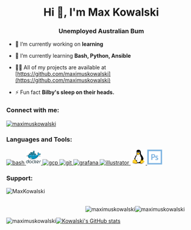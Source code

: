 <h1 align="center">Hi 👋, I'm Max Kowalski</h1>
<h3 align="center">Unemployed Australian Bum</h3>

- 🔭 I’m currently working on **learning**

- 🌱 I’m currently learning **Bash, Python, Ansible**

- 👨‍💻 All of my projects are available at [https://github.com/maximuskowalski](https://github.com/maximuskowalski)

- ⚡ Fun fact **Bilby's sleep on their heads.**

<h3 align="left">Connect with me:</h3>
<p align="left">
<a href="https://dev.to/maximuskowalski" target="blank"><img align="center" src="https://cdn.jsdelivr.net/npm/simple-icons@3.0.1/icons/dev-dot-to.svg" alt="maximuskowalski" height="30" width="40" /></a>
</p>

<h3 align="left">Languages and Tools:</h3>
<p align="left"> <a href="https://www.gnu.org/software/bash/" target="_blank"> <img src="https://www.vectorlogo.zone/logos/gnu_bash/gnu_bash-icon.svg" alt="bash" width="40" height="40"/> </a> <a href="https://www.docker.com/" target="_blank"> <img src="https://raw.githubusercontent.com/devicons/devicon/master/icons/docker/docker-original-wordmark.svg" alt="docker" width="40" height="40"/> </a> <a href="https://cloud.google.com" target="_blank"> <img src="https://www.vectorlogo.zone/logos/google_cloud/google_cloud-icon.svg" alt="gcp" width="40" height="40"/> </a> <a href="https://git-scm.com/" target="_blank"> <img src="https://www.vectorlogo.zone/logos/git-scm/git-scm-icon.svg" alt="git" width="40" height="40"/> </a> <a href="https://grafana.com" target="_blank"> <img src="https://www.vectorlogo.zone/logos/grafana/grafana-icon.svg" alt="grafana" width="40" height="40"/> </a> <a href="https://www.adobe.com/in/products/illustrator.html" target="_blank"> <img src="https://www.vectorlogo.zone/logos/adobe_illustrator/adobe_illustrator-icon.svg" alt="illustrator" width="40" height="40"/> </a> <a href="https://www.linux.org/" target="_blank"> <img src="https://raw.githubusercontent.com/devicons/devicon/master/icons/linux/linux-original.svg" alt="linux" width="40" height="40"/> </a> <a href="https://www.photoshop.com/en" target="_blank"> <img src="https://raw.githubusercontent.com/devicons/devicon/master/icons/photoshop/photoshop-line.svg" alt="photoshop" width="40" height="40"/> </a> </p>

<h3 align="left">Support:</h3>
<p><a href="https://www.buymeacoffee.com/MaxKowalski"> <img align="left" src="https://cdn.buymeacoffee.com/buttons/v2/default-yellow.png" height="50" width="210" alt="MaxKowalski" /></a></p><br><br>

<p><img align="left" src="https://github-readme-stats.vercel.app/api/top-langs?username=maximuskowalski&show_icons=true&locale=en&layout=compact&count_private=true&theme=radical" alt="maximuskowalski" /></p>

<p>&nbsp;<img align="left" src="https://github-readme-stats.vercel.app/api?username=maximuskowalski&show_icons=true&locale=en&theme=radical" alt="maximuskowalski" /></p>

<p><img align="left" src="https://github-readme-streak-stats.herokuapp.com/?user=maximuskowalski&theme=radical" alt="maximuskowalski" /></p>

[![Kowalski's GitHub stats](https://github-readme-stats.vercel.app/api?username=maximuskowalski)](https://github.com/maximuskowalski/github-readme-stats)
